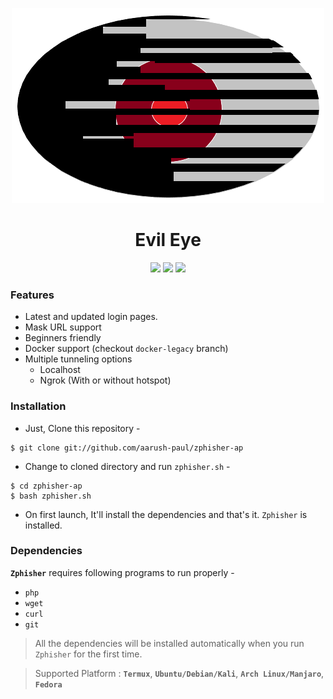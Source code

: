 <p align="center">
<img src=".img/icon.png">
</p>
<h1 align="center">Evil Eye</h1>

<p align="center">
  <img src="https://img.shields.io/badge/Version-1.0-green?style=for-the-badge">
  <img src="https://img.shields.io/badge/Author-Aarush%20Paul-blue?style=for-the-badge">
  <img src="https://img.shields.io/badge/Written%20In-Bash-cyan?style=for-the-badge">
</p>

### Features

- Latest and updated login pages.
- Mask URL support 
- Beginners friendly
- Docker support (checkout `docker-legacy` branch)
- Multiple tunneling options
  - Localhost
  - Ngrok (With or without hotspot)


### Installation

- Just, Clone this repository -
```
$ git clone git://github.com/aarush-paul/zphisher-ap
```

- Change to cloned directory and run `zphisher.sh` -
```
$ cd zphisher-ap
$ bash zphisher.sh
```

- On first launch, It'll install the dependencies and that's it. `Zphisher` is installed.


### Dependencies

**`Zphisher`** requires following programs to run properly - 
- `php`
- `wget`
- `curl`
- `git`

> All the dependencies will be installed automatically when you run `Zphisher` for the first time.

> Supported Platform : **`Termux`**, **`Ubuntu/Debian/Kali`**, **`Arch Linux/Manjaro`**, **`Fedora`**
